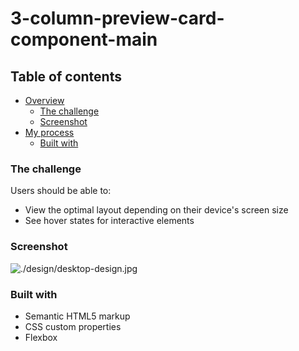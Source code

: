 # 3-column-preview-card-component-main


## Table of contents
- [Overview](#overview)
  - [The challenge](#the-challenge)
  - [Screenshot](#screenshot)
- [My process](#my-process)
  - [Built with](#built-with)

### The challenge

Users should be able to:

- View the optimal layout depending on their device's screen size
- See hover states for interactive elements

### Screenshot

![./design/desktop-design.jpg](./screenshot.jpg)


### Built with

- Semantic HTML5 markup
- CSS custom properties
- Flexbox




